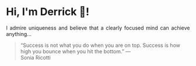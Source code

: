 # Hi, I'm Derrick 👋!
<p align="justify">I admire uniqueness and believe that a clearly focused mind can achieve anything...</p> 
<!-- #quote-start -->
<blockquote>&ldquo;Success is not what you do when you are on top.  Success is how high you bounce when you hit the bottom.&rdquo; &mdash; <footer>Sonia Ricotti</footer></blockquote>
<!-- #quote-end -->
